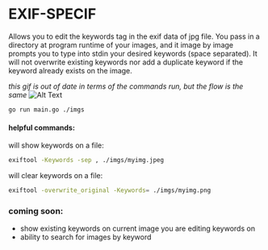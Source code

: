 # EXIF-SPECIF

Allows you to edit the keywords tag in the exif data of jpg file. You pass in a directory at program runtime of your images, and it image by image prompts you to type into stdin your desired keywords (space separated). It will not overwrite existing keywords nor add a duplicate keyword if the keyword already exists on the image.

*this gif is out of date in terms of the commands run, but the flow is the same*
![Alt Text](./exifgif.gif)


```
go run main.go ./imgs
```

#### helpful commands:

will show keywords on a file:
```sh
exiftool -Keywords -sep , ./imgs/myimg.jpeg
```
will clear keywords on a file:

```sh
exiftool -overwrite_original -Keywords= ./imgs/myimg.png
```

### coming soon:
- show existing keywords on current image you are editing keywords on
- ability to search for images by keyword


